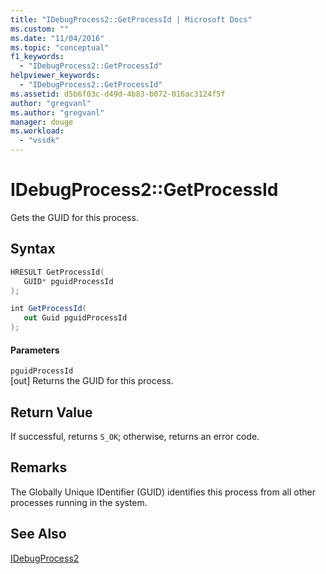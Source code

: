 ```yaml
---
title: "IDebugProcess2::GetProcessId | Microsoft Docs"
ms.custom: ""
ms.date: "11/04/2016"
ms.topic: "conceptual"
f1_keywords: 
  - "IDebugProcess2::GetProcessId"
helpviewer_keywords: 
  - "IDebugProcess2::GetProcessId"
ms.assetid: d5b6f03c-d49d-4b83-b072-016ac3124f5f
author: "gregvanl"
ms.author: "gregvanl"
manager: douge
ms.workload: 
  - "vssdk"
---
```

# IDebugProcess2::GetProcessId
Gets the GUID for this process.  
  
## Syntax  
  
```cpp  
HRESULT GetProcessId(  
   GUID* pguidProcessId  
);  
```  
  
```csharp  
int GetProcessId(  
   out Guid pguidProcessId  
);  
```  
  
#### Parameters  
 `pguidProcessId`  
 [out] Returns the GUID for this process.  
  
## Return Value  
 If successful, returns `S_OK`; otherwise, returns an error code.  
  
## Remarks  
 The Globally Unique IDentifier (GUID) identifies this process from all other processes running in the system.  
  
## See Also  
 [IDebugProcess2](../../../extensibility/debugger/reference/idebugprocess2.md)